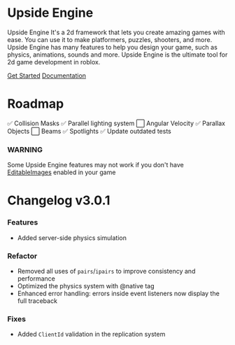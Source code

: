 # Upside Engine
Upside Engine It's a 2d framework that lets you create amazing games with ease. You can use it to make platformers, puzzles, shooters, and more. Upside Engine has many features to help you design your game, such as physics, animations, sounds and more. Upside Engine is the ultimate tool for 2d game development in roblox.

[Get Started](https://notreux.github.io/UpsideEngine/tutorials/get-started/Installation.html) [Documentation](https://notreux.github.io/UpsideEngine/documentation/Welcome.html)

# Roadmap
✅ Collision Masks
✅ Parallel lighting system
⬜ Angular Velocity
✅ Parallax Objects
⬜ Beams
✅ Spotlights
✅ Update outdated tests

### WARNING
Some Upside Engine features may not work if you don't have [EditableImages](https://create.roblox.com/docs/es-es/reference/engine/classes/EditableImage) enabled in your game

# Changelog v3.0.1

### Features  
- Added server-side physics simulation

### Refactor  
- Removed all uses of `pairs`/`ipairs` to improve consistency and performance
- Optimized the physics system with @native tag
- Enhanced error handling: errors inside event listeners now display the full traceback

### Fixes  
- Added `ClientId` validation in the replication system